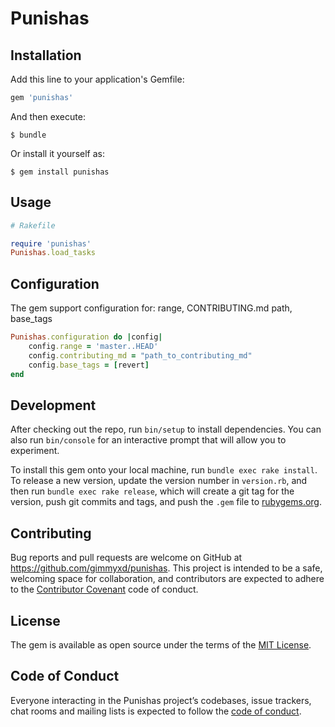 # Punishas

## Installation

Add this line to your application's Gemfile:

```ruby
gem 'punishas'
```

And then execute:

    $ bundle

Or install it yourself as:

    $ gem install punishas

## Usage

```ruby
# Rakefile

require 'punishas'
Punishas.load_tasks
```

## Configuration

The gem support configuration for: range, CONTRIBUTING.md path, base_tags

```ruby
Punishas.configuration do |config|
	config.range = 'master..HEAD'
	config.contributing_md = "path_to_contributing_md"
	config.base_tags = [revert]
end
```

## Development

After checking out the repo, run `bin/setup` to install dependencies. You can also run `bin/console` for an interactive prompt that will allow you to experiment.

To install this gem onto your local machine, run `bundle exec rake install`. To release a new version, update the version number in `version.rb`, and then run `bundle exec rake release`, which will create a git tag for the version, push git commits and tags, and push the `.gem` file to [rubygems.org](https://rubygems.org).

## Contributing

Bug reports and pull requests are welcome on GitHub at https://github.com/gimmyxd/punishas. This project is intended to be a safe, welcoming space for collaboration, and contributors are expected to adhere to the [Contributor Covenant](http://contributor-covenant.org) code of conduct.

## License

The gem is available as open source under the terms of the [MIT License](https://opensource.org/licenses/MIT).

## Code of Conduct

Everyone interacting in the Punishas project’s codebases, issue trackers, chat rooms and mailing lists is expected to follow the [code of conduct](https://github.com/gimmyxd/punishas/blob/master/CODE_OF_CONDUCT.md).

